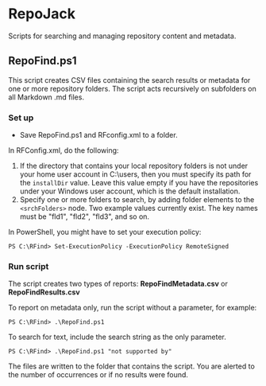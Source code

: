 # RepoJack

Scripts for searching and managing repository content and metadata.

## RepoFind.ps1

This script creates CSV files containing the search results or metadata for one or more repository folders. The script acts recursively on subfolders on all Markdown .md files. 

### Set up

- Save RepoFind.ps1 and RFconfig.xml to a folder.

In RFConfig.xml, do the following:

1. If the directory that contains your local repository folders is not under your home user account in C:\users, then you must specify its path for the `installDir` value. Leave this value empty if you have the repositories under your Windows user account, which is the default installation.
1. Specify one or more folders to search, by adding folder elements to the `<srchFolders>` node. Two example values currently exist. The key names must be "fld1", "fld2", "fld3", and so on.

In PowerShell, you might have to set your execution policy:
```
PS C:\RFind> Set-ExecutionPolicy -ExecutionPolicy RemoteSigned
```
### Run script

The script creates two types of reports: **RepoFindMetadata.csv** or **RepoFindResults.csv** 

To report on metadata only, run the script without a parameter, for example:
```
PS C:\RFind> .\RepoFind.ps1
```
To search for text, include the search string as the only parameter.
```
PS C:\RFind> .\RepoFind.ps1 "not supported by"
```

The files are written to the folder that contains the script. You are alerted to the number of occurrences or if no results were found.


